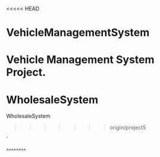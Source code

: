 <<<<< HEAD
# VehicleManagementSystem
Vehicle Management System Project.
=======
# WholesaleSystem
WholesaleSystem
>>>>>>> origin/project5

`

^^^^^^^^


